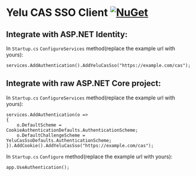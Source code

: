 # Yelu CAS SSO Client [![NuGet](https://img.shields.io/badge/nuget-1.0.6-blue.svg)](https://www.nuget.org/packages/Sdcb.AspNetCore.Authentication.YeluCasSso/)

## Integrate with ASP.NET Identity:
In `Startup.cs` `ConfigureServices` method(replace the example url with yours):
```
services.AddAuthentication().AddYeluCasSso("https://example.com/cas");
```

## Integrate with raw ASP.NET Core project:
In `Startup.cs` `ConfigureServices` method(replace the example url with yours):
```
services.AddAuthentication(o =>
{
    o.DefaultScheme = CookieAuthenticationDefaults.AuthenticationScheme;
    o.DefaultChallengeScheme = YeluCasSsoDefaults.AuthenticationScheme;
}).AddCookie().AddYeluCasSso("https://example.com/cas");
```
In `Startup.cs` `Configure` method(replace the example url with yours): 
```
app.UseAuthentication();
```
